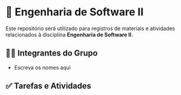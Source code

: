 # 📘 Engenharia de Software II

Este repositório será utilizado para registros de materiais e atividades  relacionados à disciplina **Engenharia de Software II**.

## 👨‍💻 Integrantes do Grupo

- Escreva os nomes aqui

## ✅ Tarefas e Atividades

